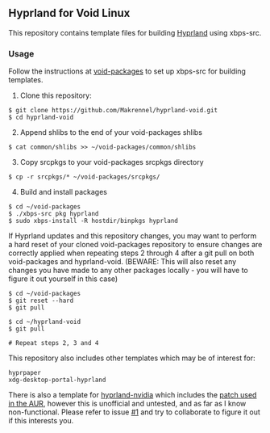 ## Hyprland for Void Linux

This repository contains template files for building [Hyprland](https://github.com/hyprwm/Hyprland) using xbps-src.

### Usage

Follow the instructions at [void-packages](https://github.com/void-linux/void-packages) to set up xbps-src for building templates.

1) Clone this repository:

```
$ git clone https://github.com/Makrennel/hyprland-void.git
$ cd hyprland-void
```

2) Append shlibs to the end of your void-packages shlibs

```
$ cat common/shlibs >> ~/void-packages/common/shlibs
```

3) Copy srcpkgs to your void-packages srcpkgs directory

```
$ cp -r srcpkgs/* ~/void-packages/srcpkgs/
```

4) Build and install packages
```
$ cd ~/void-packages
$ ./xbps-src pkg hyprland
$ sudo xbps-install -R hostdir/binpkgs hyprland
```

If Hyprland updates and this repository changes, you may want to perform a hard reset of your cloned void-packages repository to ensure changes are correctly applied when repeating steps 2 through 4 after a git pull on both void-packages and hyprland-void. (BEWARE: This will also reset any changes you have made to any other packages locally - you will have to figure it out yourself in this case)
```
$ cd ~/void-packages
$ git reset --hard
$ git pull

$ cd ~/hyprland-void
$ git pull

# Repeat steps 2, 3 and 4
```

This repository also includes other templates which may be of interest for:
```
hyprpaper
xdg-desktop-portal-hyprland
```

There is also a template for [hyprland-nvidia](https://wiki.hyprland.org/Nvidia) which includes the [patch used in the AUR](https://aur.archlinux.org/cgit/aur.git/tree/nvidia.patch?h=hyprland-nvidia), however this is unofficial and untested, and as far as I know non-functional. Please refer to issue [#1](https://github.com/Makrennel/hyprland-void/issues/1) and try to collaborate to figure it out if this interests you.
